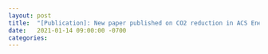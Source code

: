```yaml
---
layout: post
title:  "[Publication]: New paper published on CO2 reduction in ACS Energy Letters"
date:   2021-01-14 09:00:00 -0700
categories: 
---
```


